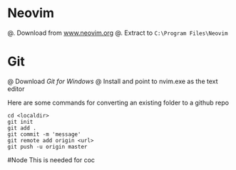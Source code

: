 # Neovim
@. Download from www.neovim.org
@. Extract to `C:\Program Files\Neovim`

# Git
@ Download *Git for Windows*
@ Install and point to nvim.exe as the text editor

Here are some commands for converting an existing folder to a github repo

    cd <localdir>
    git init
    git add .
    git commit -m 'message'
    git remote add origin <url>
    git push -u origin master


#Node
This is needed for coc


